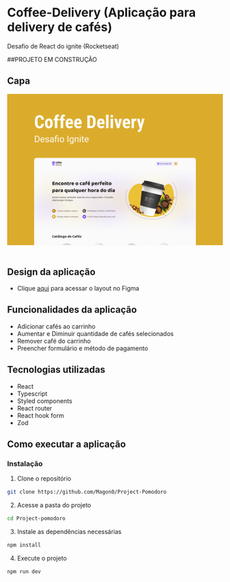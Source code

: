 # Coffee-Delivery (Aplicação para delivery de cafés)
Desafio de React do ignite (Rocketseat)

##PROJETO EM CONSTRUÇÃO

## Capa
<img src="./Capa.png" /> <br/> <br/>

## Design da aplicação
- Clique [aqui](https://www.figma.com/file/21gfmeoPiOsjw64m2zlz6B/Coffee-Delivery-(Copy)?node-id=0%3A1) para acessar o layout no Figma

## Funcionalidades da aplicação
- Adicionar cafés ao carrinho
- Aumentar e Diminuir quantidade de cafés selecionados
- Remover café do carrinho
- Preencher formulário e método de pagamento

## Tecnologias utilizadas
- React
- Typescript
- Styled components
- React router
- React hook form
- Zod

## Como executar a aplicação 

### Instalação
1. Clone o repositório
```bash
git clone https://github.com/Magon0/Project-Pomodoro
```
2. Acesse a pasta do projeto
```bash
cd Project-pomodoro
```
3. Instale as dependências necessárias 
```bash
npm install
```
4. Execute o projeto
```bash
npm run dev
```

